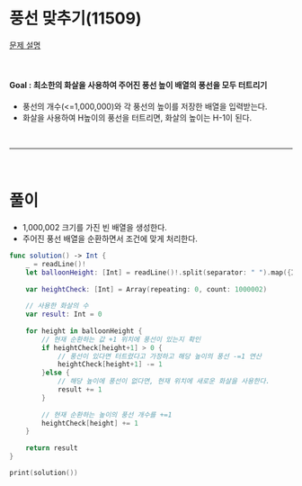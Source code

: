 # 풍선 맞추기(11509)
[문제 설명](https://www.acmicpc.net/problem/11509)

<br/>

#### Goal : 최소한의 화살을 사용하여 주어진 풍선 높이 배열의 풍선을 모두 터트리기
* 풍선의 개수(<=1,000,000)와 각 풍선의 높이를 저장한 배열을 입력받는다.
* 화살을 사용하여 H높이의 풍선을 터트리면, 화살의 높이는 H-1이 된다.

<br>

---

<br>

# 풀이
* 1,000,002 크기를 가진 빈 배열을 생성한다.
* 주어진 풍선 배열을 순환하면서 조건에 맞게 처리한다.
```swift
func solution() -> Int {
    _ = readLine()!
    let balloonHeight: [Int] = readLine()!.split(separator: " ").map({Int(String($0))!})
    
    var heightCheck: [Int] = Array(repeating: 0, count: 1000002)
    
    // 사용한 화살의 수
    var result: Int = 0
    
    for height in balloonHeight {
        // 현재 순환하는 값 +1 위치에 풍선이 있는지 확인
        if heightCheck[height+1] > 0 {
            // 풍선이 있다면 터트렸다고 가정하고 해당 높이의 풍선 -=1 연산
            heightCheck[height+1] -= 1
        }else {
            // 해당 높이에 풍선이 없다면, 현재 위치에 새로운 화살을 사용한다.
            result += 1
        }
        
        // 현재 순환하는 높이의 풍선 개수를 +=1
        heightCheck[height] += 1
    }
    
    return result
}

print(solution())
```